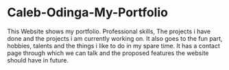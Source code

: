 # Caleb-Odinga-My-Portfolio
This Website shows my portfolio. Professional skills, The projects i have done and the projects i am currently working on. It also goes to the fun part, hobbies, talents and the things i like to do in my spare time. It has a contact page through which we can talk and the proposed features the website should have in future.
